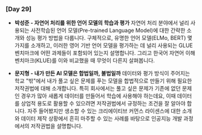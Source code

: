 ### [Day 29]

- **박성준 - 자연어 처리를 위한 언어 모델의 학습과 평가**
	자연어 처리 분야에서 널리 사용되는 사전학습된 언어 모델(Pre-trained Language Model)에 대한 간략한 소개와 성능 평가 방법을 다룹니다. 구체적으로, 유명한 언어 모델(ELMo, BERT) 몇 가지를 소개하고, 이러한 영어 기반 언어 모델을 평가하는 데 널리 사용되는 GLUE 벤치마크에 어떤 과제들이 포함되어 있는지 설명합니다. 그리고 한국어 자연어 이해 벤치마크(KLUE)를 이와 비교했을 때 무엇이 다른지 살펴봅니다.

- **문지형 - 내가 만든 AI 모델은 합법일까, 불법일까**
	데이터와 평가 방식이 주어지는 학교 "밖"에서 내가 풀고 싶은 문제를 푸는 모델을 합법적으로 만들기 위해 필요한 저작권법에 대해 소개합니다. 특히 회사에서는 풀고 싶은 문제가 기존에 없던 문제인 경우가 많아 새롭게 데이터를 만들어서 학습에 사용해야 하는데요, 이때 데이터를 상업적 용도로 활용할 수 있으려면 저작권법에서 규정하는 조건을 잘 알아야 합니다. 자주 들어봤지만 생소할 수 있는 크리에이티브 커먼스 라이센스에 대한 소개와 데이터 제작 상황에서 흔히 마주할 수 있는 사례를 바탕으로 인공지능 개발 과정에서의 저작권법을 설명합니다.